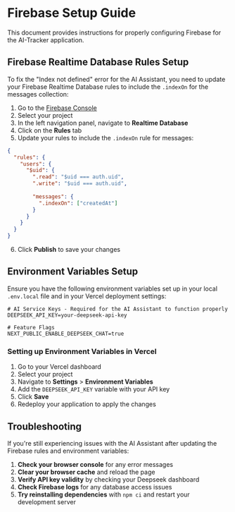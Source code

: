 # Firebase Setup Guide

This document provides instructions for properly configuring Firebase for the AI-Tracker application.

## Firebase Realtime Database Rules Setup

To fix the "Index not defined" error for the AI Assistant, you need to update your Firebase Realtime Database rules to include the `.indexOn` for the messages collection:

1. Go to the [Firebase Console](https://console.firebase.google.com/)
2. Select your project
3. In the left navigation panel, navigate to **Realtime Database**
4. Click on the **Rules** tab
5. Update your rules to include the `.indexOn` rule for messages:

```json
{
  "rules": {
    "users": {
      "$uid": {
        ".read": "$uid === auth.uid",
        ".write": "$uid === auth.uid",
        
        "messages": {
          ".indexOn": ["createdAt"]
        }
      }
    }
  }
}
```

6. Click **Publish** to save your changes

## Environment Variables Setup

Ensure you have the following environment variables set up in your local `.env.local` file and in your Vercel deployment settings:

```
# AI Service Keys - Required for the AI Assistant to function properly
DEEPSEEK_API_KEY=your-deepseek-api-key

# Feature Flags
NEXT_PUBLIC_ENABLE_DEEPSEEK_CHAT=true
```

### Setting up Environment Variables in Vercel

1. Go to your Vercel dashboard
2. Select your project
3. Navigate to **Settings** > **Environment Variables**
4. Add the `DEEPSEEK_API_KEY` variable with your API key
5. Click **Save**
6. Redeploy your application to apply the changes

## Troubleshooting

If you're still experiencing issues with the AI Assistant after updating the Firebase rules and environment variables:

1. **Check your browser console** for any error messages
2. **Clear your browser cache** and reload the page
3. **Verify API key validity** by checking your Deepseek dashboard
4. **Check Firebase logs** for any database access issues
5. **Try reinstalling dependencies** with `npm ci` and restart your development server 